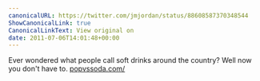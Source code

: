 ```yaml
---
canonicalURL: https://twitter.com/jmjordan/status/88608587370348544
ShowCanonicalLink: true
CanonicalLinkText: View original on
date: 2011-07-06T14:01:48+00:00
---
```

Ever wondered what people call soft drinks around the country? Well now you don't have to. [popvssoda.com/](http://popvssoda.com/)
